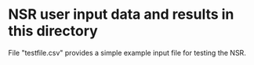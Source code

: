 # NSR user input data and results in this directory

File "testfile.csv" provides a simple example input file for testing the NSR.
